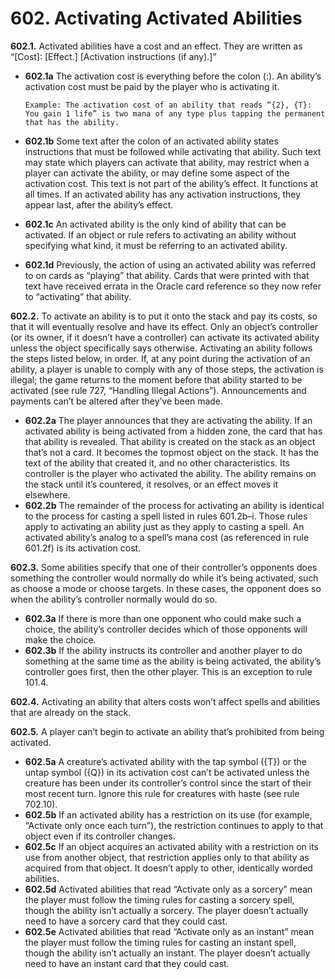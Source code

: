 # **602.** Activating Activated Abilities

**602.1.** Activated abilities have a cost and an effect. They are written as “[Cost]: [Effect.] [Activation instructions (if any).]”
+ **602.1a** The activation cost is everything before the colon (:). An ability’s activation cost must be paid by the player who is activating it.

      Example: The activation cost of an ability that reads “{2}, {T}: You gain 1 life” is two mana of any type plus tapping the permanent that has the ability.
+ **602.1b** Some text after the colon of an activated ability states instructions that must be followed while activating that ability. Such text may state which players can activate that ability, may restrict when a player can activate the ability, or may define some aspect of the activation cost. This text is not part of the ability’s effect. It functions at all times. If an activated ability has any activation instructions, they appear last, after the ability’s effect.
+ **602.1c** An activated ability is the only kind of ability that can be activated. If an object or rule refers to activating an ability without specifying what kind, it must be referring to an activated ability.
+ **602.1d** Previously, the action of using an activated ability was referred to on cards as “playing” that ability. Cards that were printed with that text have received errata in the Oracle card reference so they now refer to “activating” that ability.

**602.2.** To activate an ability is to put it onto the stack and pay its costs, so that it will eventually resolve and have its effect. Only an object’s controller (or its owner, if it doesn’t have a controller) can activate its activated ability unless the object specifically says otherwise. Activating an ability follows the steps listed below, in order. If, at any point during the activation of an ability, a player is unable to comply with any of those steps, the activation is illegal; the game returns to the moment before that ability started to be activated (see rule 727, “Handling Illegal Actions”). Announcements and payments can’t be altered after they’ve been made.
+ **602.2a** The player announces that they are activating the ability. If an activated ability is being activated from a hidden zone, the card that has that ability is revealed. That ability is created on the stack as an object that’s not a card. It becomes the topmost object on the stack. It has the text of the ability that created it, and no other characteristics. Its controller is the player who activated the ability. The ability remains on the stack until it’s countered, it resolves, or an effect moves it elsewhere.
+ **602.2b** The remainder of the process for activating an ability is identical to the process for casting a spell listed in rules 601.2b–i. Those rules apply to activating an ability just as they apply to casting a spell. An activated ability’s analog to a spell’s mana cost (as referenced in rule 601.2f) is its activation cost.

**602.3.** Some abilities specify that one of their controller’s opponents does something the controller would normally do while it’s being activated, such as choose a mode or choose targets. In these cases, the opponent does so when the ability’s controller normally would do so.
+ **602.3a** If there is more than one opponent who could make such a choice, the ability’s controller decides which of those opponents will make the choice.
+ **602.3b** If the ability instructs its controller and another player to do something at the same time as the ability is being activated, the ability’s controller goes first, then the other player. This is an exception to rule 101.4.

**602.4.** Activating an ability that alters costs won’t affect spells and abilities that are already on the stack.

**602.5.** A player can’t begin to activate an ability that’s prohibited from being activated.
+ **602.5a** A creature’s activated ability with the tap symbol ({T}) or the untap symbol ({Q}) in its activation cost can’t be activated unless the creature has been under its controller’s control since the start of their most recent turn. Ignore this rule for creatures with haste (see rule 702.10).
+ **602.5b** If an activated ability has a restriction on its use (for example, “Activate only once each turn”), the restriction continues to apply to that object even if its controller changes.
+ **602.5c** If an object acquires an activated ability with a restriction on its use from another object, that restriction applies only to that ability as acquired from that object. It doesn’t apply to other, identically worded abilities.
+ **602.5d** Activated abilities that read “Activate only as a sorcery” mean the player must follow the timing rules for casting a sorcery spell, though the ability isn’t actually a sorcery. The player doesn’t actually need to have a sorcery card that they could cast.
+ **602.5e** Activated abilities that read “Activate only as an instant” mean the player must follow the timing rules for casting an instant spell, though the ability isn’t actually an instant. The player doesn’t actually need to have an instant card that they could cast.
